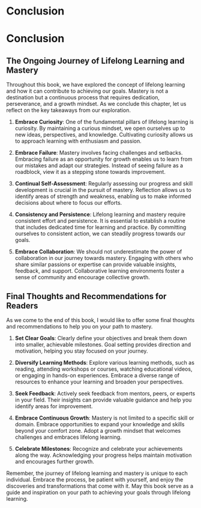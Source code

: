 # Conclusion

Conclusion
==========

The Ongoing Journey of Lifelong Learning and Mastery
----------------------------------------------------

Throughout this book, we have explored the concept of lifelong learning and how it can contribute to achieving our goals. Mastery is not a destination but a continuous process that requires dedication, perseverance, and a growth mindset. As we conclude this chapter, let us reflect on the key takeaways from our exploration.

1. **Embrace Curiosity**: One of the fundamental pillars of lifelong learning is curiosity. By maintaining a curious mindset, we open ourselves up to new ideas, perspectives, and knowledge. Cultivating curiosity allows us to approach learning with enthusiasm and passion.

2. **Embrace Failure**: Mastery involves facing challenges and setbacks. Embracing failure as an opportunity for growth enables us to learn from our mistakes and adapt our strategies. Instead of seeing failure as a roadblock, view it as a stepping stone towards improvement.

3. **Continual Self-Assessment**: Regularly assessing our progress and skill development is crucial in the pursuit of mastery. Reflection allows us to identify areas of strength and weakness, enabling us to make informed decisions about where to focus our efforts.

4. **Consistency and Persistence**: Lifelong learning and mastery require consistent effort and persistence. It is essential to establish a routine that includes dedicated time for learning and practice. By committing ourselves to consistent action, we can steadily progress towards our goals.

5. **Embrace Collaboration**: We should not underestimate the power of collaboration in our journey towards mastery. Engaging with others who share similar passions or expertise can provide valuable insights, feedback, and support. Collaborative learning environments foster a sense of community and encourage collective growth.

Final Thoughts and Recommendations for Readers
----------------------------------------------

As we come to the end of this book, I would like to offer some final thoughts and recommendations to help you on your path to mastery.

1. **Set Clear Goals**: Clearly define your objectives and break them down into smaller, achievable milestones. Goal setting provides direction and motivation, helping you stay focused on your journey.

2. **Diversify Learning Methods**: Explore various learning methods, such as reading, attending workshops or courses, watching educational videos, or engaging in hands-on experiences. Embrace a diverse range of resources to enhance your learning and broaden your perspectives.

3. **Seek Feedback**: Actively seek feedback from mentors, peers, or experts in your field. Their insights can provide valuable guidance and help you identify areas for improvement.

4. **Embrace Continuous Growth**: Mastery is not limited to a specific skill or domain. Embrace opportunities to expand your knowledge and skills beyond your comfort zone. Adopt a growth mindset that welcomes challenges and embraces lifelong learning.

5. **Celebrate Milestones**: Recognize and celebrate your achievements along the way. Acknowledging your progress helps maintain motivation and encourages further growth.

Remember, the journey of lifelong learning and mastery is unique to each individual. Embrace the process, be patient with yourself, and enjoy the discoveries and transformations that come with it. May this book serve as a guide and inspiration on your path to achieving your goals through lifelong learning.
